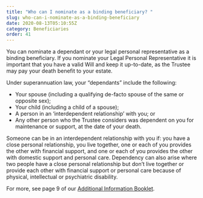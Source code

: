 ```yaml
---
title: "Who can I nominate as a binding beneficiary? "
slug: who-can-i-nominate-as-a-binding-beneficiary
date: 2020-08-13T05:10:55Z
category: Beneficiaries 
order: 41
---
```


You can nominate a dependant or your legal personal representative as a binding beneficiary. If you nominate your Legal Personal Representative it is important that you have a valid Will and keep it up-to-date, as the Trustee may pay your death benefit to your estate.

Under superannuation law, your “dependants” include the following:

*   Your spouse (including a qualifying de-facto spouse of the same or opposite sex);
*   Your child (including a child of a spouse);
*   A person in an ‘interdependent relationship’ with you; or
*   Any other person who the Trustee considers was dependent on you for maintenance or support, at the date of your death.

Someone can be in an interdependent relationship with you if: you have a close personal relationship, you live together, one or each of you provides the other with financial support, and one or each of you provides the other with domestic support and personal care. Dependency can also arise where two people have a close personal relationship but don’t live together or provide each other with financial support or personal care because of physical, intellectual or psychiatric disability.

For more, see page 9 of our [Additional Information Booklet](https://www.futuresuper.com.au/aib).
